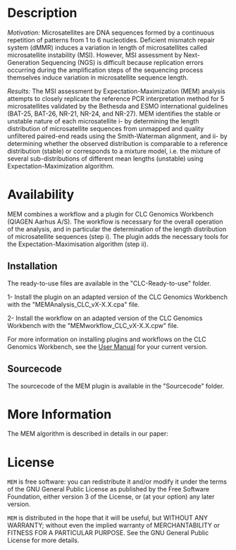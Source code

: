 # Description
*Motivation:*
Microsatellites are DNA sequences formed by a continuous repetition of patterns
from 1 to 6 nucleotides. Deficient mismatch repair system (dMMR) induces a
variation in length of microsatellites called microsatellite instability (MSI). 
However, MSI assessment by Next-Generation Sequencing (NGS) is difficult 
because replication errors occurring during the amplification steps of the 
sequencing process themselves induce variation in microsatellite sequence length.  

*Results:* 
The MSI assessment by Expectation-Maximization (MEM) analysis attempts to closely 
replicate the reference PCR interpretation method for 5 microsatellites validated 
by the Bethesda and ESMO international guidelines (BAT-25, BAT-26, NR-21, NR-24, 
and NR-27). MEM identifies the stable or unstable nature of each microsatellite 
i- by determining the length distribution of microsatellite sequences from unmapped 
and quality unfiltered paired-end reads using the Smith-Waterman alignment, and 
ii- by determining whether the observed distribution is comparable to a reference 
distribution (stable) or corresponds to a mixture model, i.e. the mixture of several 
sub-distributions of different mean lengths (unstable) using Expectation-Maximization 
algorithm.

# Availability

MEM combines a workflow and a plugin for CLC Genomics Workbench (QIAGEN Aarhus A/S). The workflow is necessary for the overall operation of the analysis, and in particular the determination of the length distribution of microsatellite sequences (step i). The plugin adds the necessary tools for the Expectation-Maximisation algorithm (step ii).

## Installation

The ready-to-use files are available in the "CLC-Ready-to-use" folder.

1- Install the plugin on an adapted version of the CLC Genomics Workbench with the "MEMAnalysis_CLC_vX-X.X.cpa" file.

2- Install the workflow on an adapted version of the CLC Genomics Workbench with the "MEMworkflow_CLC_vX-X.X.cpw" file.

For more information on installing plugins and workflows on the CLC Genomics Workbench, see the [User Manual](http://resources.qiagenbioinformatics.com/manuals/clcgenomicsworkbench/current/User_Manual.pdf) for your current version.

## Sourcecode

The sourcecode of the MEM plugin is available in the "Sourcecode" folder.

# More Information

The MEM algorithm is described in details in our paper:

# License

`MEM` is free software: you can redistribute it and/or modify it under
the terms of the GNU General Public License as published by the Free
Software Foundation, either version 3 of the License, or (at your option) any
later version.

`MEM` is distributed in the hope that it will be useful, but WITHOUT ANY
WARRANTY; without even the implied warranty of MERCHANTABILITY or FITNESS FOR
A PARTICULAR PURPOSE.  See the GNU General Public License for more
details.
